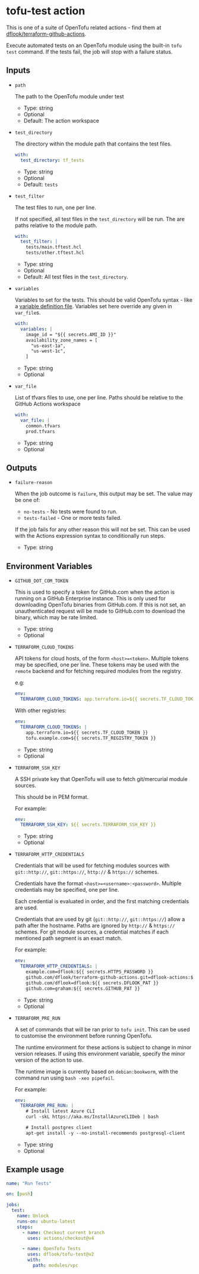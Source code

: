 # tofu-test action

This is one of a suite of OpenTofu related actions - find them at [dflook/terraform-github-actions](https://github.com/dflook/terraform-github-actions).

Execute automated tests on an OpenTofu module using the built-in `tofu test` command.
If the tests fail, the job will stop with a failure status.

## Inputs

* `path`

  The path to the OpenTofu module under test

  - Type: string
  - Optional
  - Default: The action workspace

* `test_directory`

  The directory within the module path that contains the test files.

  ```yaml
  with:
    test_directory: tf_tests
  ```

  - Type: string
  - Optional
  - Default: `tests`

* `test_filter`

  The test files to run, one per line.

  If not specified, all test files in the `test_directory` will be run.
  The are paths relative to the module path.

  ```yaml
  with:
    test_filter: |
      tests/main.tftest.hcl
      tests/other.tftest.hcl
  ```

  - Type: string
  - Optional
  - Default: All test files in the `test_directory`.

* `variables`

  Variables to set for the tests. This should be valid OpenTofu syntax - like a [variable definition file](https://opentofu.org/docs/language/values/variables/#variable-definitions-tfvars-files).
  Variables set here override any given in `var_file`s.

  ```yaml
  with:
    variables: |
      image_id = "${{ secrets.AMI_ID }}"
      availability_zone_names = [
        "us-east-1a",
        "us-west-1c",
      ]
  ```

  - Type: string
  - Optional

* `var_file`

  List of tfvars files to use, one per line.
  Paths should be relative to the GitHub Actions workspace

  ```yaml
  with:
    var_file: |
      common.tfvars
      prod.tfvars
  ```

  - Type: string
  - Optional

## Outputs

* `failure-reason`

  When the job outcome is `failure`, this output may be set. The value may be one of:

  - `no-tests` - No tests were found to run.
  - `tests-failed` - One or more tests failed.

  If the job fails for any other reason this will not be set.
  This can be used with the Actions expression syntax to conditionally run steps.

  - Type: string

## Environment Variables

* `GITHUB_DOT_COM_TOKEN`

  This is used to specify a token for GitHub.com when the action is running on a GitHub Enterprise instance.
  This is only used for downloading OpenTofu binaries from GitHub.com.
  If this is not set, an unauthenticated request will be made to GitHub.com to download the binary, which may be rate limited.

  - Type: string
  - Optional

* `TERRAFORM_CLOUD_TOKENS`

  API tokens for cloud hosts, of the form `<host>=<token>`. Multiple tokens may be specified, one per line.
  These tokens may be used with the `remote` backend and for fetching required modules from the registry.

  e.g:

  ```yaml
  env:
    TERRAFORM_CLOUD_TOKENS: app.terraform.io=${{ secrets.TF_CLOUD_TOKEN }}
  ```

  With other registries:

  ```yaml
  env:
    TERRAFORM_CLOUD_TOKENS: |
      app.terraform.io=${{ secrets.TF_CLOUD_TOKEN }}
      tofu.example.com=${{ secrets.TF_REGISTRY_TOKEN }}
  ```

  - Type: string
  - Optional

* `TERRAFORM_SSH_KEY`

  A SSH private key that OpenTofu will use to fetch git/mercurial module sources.

  This should be in PEM format.

  For example:

  ```yaml
  env:
    TERRAFORM_SSH_KEY: ${{ secrets.TERRAFORM_SSH_KEY }}
  ```

  - Type: string
  - Optional

* `TERRAFORM_HTTP_CREDENTIALS`

  Credentials that will be used for fetching modules sources with `git::http://`, `git::https://`, `http://` & `https://` schemes.

  Credentials have the format `<host>=<username>:<password>`. Multiple credentials may be specified, one per line.

  Each credential is evaluated in order, and the first matching credentials are used.

  Credentials that are used by git (`git::http://`, `git::https://`) allow a path after the hostname.
  Paths are ignored by `http://` & `https://` schemes.
  For git module sources, a credential matches if each mentioned path segment is an exact match.

  For example:

  ```yaml
  env:
    TERRAFORM_HTTP_CREDENTIALS: |
      example.com=dflook:${{ secrets.HTTPS_PASSWORD }}
      github.com/dflook/terraform-github-actions.git=dflook-actions:${{ secrets.ACTIONS_PAT }}
      github.com/dflook=dflook:${{ secrets.DFLOOK_PAT }}
      github.com=graham:${{ secrets.GITHUB_PAT }}  
  ```

  - Type: string
  - Optional

* `TERRAFORM_PRE_RUN`

  A set of commands that will be ran prior to `tofu init`. This can be used to customise the environment before running OpenTofu.

  The runtime environment for these actions is subject to change in minor version releases. If using this environment variable, specify the minor version of the action to use.

  The runtime image is currently based on `debian:bookworm`, with the command run using `bash -xeo pipefail`.

  For example:

  ```yaml
  env:
    TERRAFORM_PRE_RUN: |
      # Install latest Azure CLI
      curl -skL https://aka.ms/InstallAzureCLIDeb | bash

      # Install postgres client
      apt-get install -y --no-install-recommends postgresql-client
  ```

  - Type: string
  - Optional

## Example usage

```yaml
name: "Run Tests"

on: [push]

jobs:
  test:
    name: Unlock
    runs-on: ubuntu-latest
    steps:
      - name: Checkout current branch
        uses: actions/checkout@v4

      - name: OpenTofu Tests
        uses: dflook/tofu-test@v2
        with:
          path: modules/vpc
```
